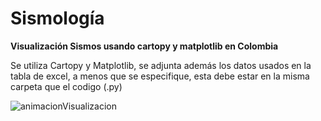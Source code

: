 # Sismología
**Visualización Sismos usando cartopy y matplotlib en Colombia**


Se utiliza Cartopy y Matplotlib, se adjunta además los datos usados en la tabla de excel, a menos que se especifique, esta debe estar en la 
misma carpeta que el codigo (.py)


![animacionVisualizacion](demoVisSismos.gif)
